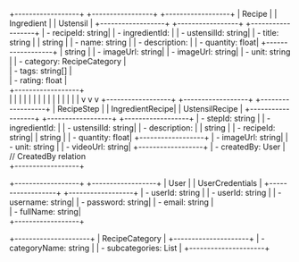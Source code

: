 +------------------+        +-----------------+       +------------------+
|     Recipe       |        |   Ingredient    |       |     Ustensil     |
+------------------+        +-----------------+       +------------------+
| - recipeId: string|        | - ingredientId:  |       | - ustensilId: string|
| - title: string   |        |    string       |       | - name: string   |
| - description:    |        | - quantity: float|       +------------------+
|    string         |        | - imageUrl: string|
| - imageUrl: string|        | - unit: string   |
| - category: RecipeCategory |                                     
| - tags: string[]  |                           
| - rating: float   |                                    
+------------------+                                      
       |                           |                      |
       |                           |                      |
       |                           |                      |
       |                           |                      |
       |                           |                      |
       v                           v                      v
+------------------+    +------------------+   +------------------+
|    RecipeStep    |    | IngredientRecipe|   | UstensilRecipe   |
+------------------+    +------------------+   +------------------+
| - stepId: string |    | - ingredientId:  |   | - ustensilId: string|
| - description:    |    |    string       |   | - recipeId: string|
|    string         |    | - quantity: float|   +------------------+
| - imageUrl: string|    | - unit: string   |
| - videoUrl: string|    +------------------+
| - createdBy: User |      // CreatedBy relation                   
+------------------+      

+------------------+        +------------------+
|      User        |        | UserCredentials  |
+------------------+        +------------------+
| - userId: string |        | - userId: string |
| - username: string|        | - password: string|
| - email: string   |                           
| - fullName: string|                           
+------------------+           

+---------------------+
|  RecipeCategory     |
+---------------------+
| - categoryName: string |
| - subcategories: List<RecipeCategory> |
+---------------------+
